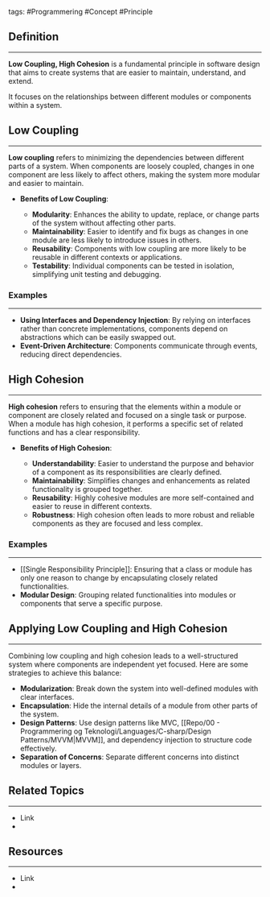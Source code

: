 tags: #Programmering #Concept #Principle

## Definition 
---
**Low Coupling, High Cohesion** is a fundamental principle in software design that aims to create systems that are easier to maintain, understand, and extend. 

It focuses on the relationships between different modules or components within a system.
## Low Coupling
---
**Low coupling** refers to minimizing the dependencies between different parts of a system. When components are loosely coupled, changes in one component are less likely to affect others, making the system more modular and easier to maintain.

- **Benefits of Low Coupling**:
    
    - **Modularity**: Enhances the ability to update, replace, or change parts of the system without affecting other parts.
    - **Maintainability**: Easier to identify and fix bugs as changes in one module are less likely to introduce issues in others.
    - **Reusability**: Components with low coupling are more likely to be reusable in different contexts or applications.
    - **Testability**: Individual components can be tested in isolation, simplifying unit testing and debugging.
### Examples
---
- **Using Interfaces and Dependency Injection**: By relying on interfaces rather than concrete implementations, components depend on abstractions which can be easily swapped out.
- **Event-Driven Architecture**: Components communicate through events, reducing direct dependencies.


## High Cohesion
---
**High cohesion** refers to ensuring that the elements within a module or component are closely related and focused on a single task or purpose. When a module has high cohesion, it performs a specific set of related functions and has a clear responsibility.

- **Benefits of High Cohesion**:
    
    - **Understandability**: Easier to understand the purpose and behavior of a component as its responsibilities are clearly defined.
    - **Maintainability**: Simplifies changes and enhancements as related functionality is grouped together.
    - **Reusability**: Highly cohesive modules are more self-contained and easier to reuse in different contexts.
    - **Robustness**: High cohesion often leads to more robust and reliable components as they are focused and less complex.

### Examples
---
- [[Single Responsibility Principle]]: Ensuring that a class or module has only one reason to change by encapsulating closely related functionalities.
- **Modular Design**: Grouping related functionalities into modules or components that serve a specific purpose.

## Applying Low Coupling and High Cohesion
---
Combining low coupling and high cohesion leads to a well-structured system where components are independent yet focused. Here are some strategies to achieve this balance:

- **Modularization**: Break down the system into well-defined modules with clear interfaces.
- **Encapsulation**: Hide the internal details of a module from other parts of the system.
- **Design Patterns**: Use design patterns like MVC, [[Repo/00 - Programmering og Teknologi/Languages/C-sharp/Design Patterns/MVVM|MVVM]], and dependency injection to structure code effectively.
- **Separation of Concerns**: Separate different concerns into distinct modules or layers.
## Related Topics
---
- Link
- 

## Resources
---
- Link
- 